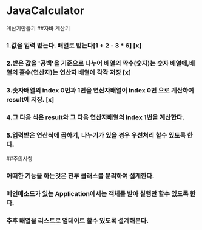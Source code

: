 # JavaCalculator
계산기만들기
##자바 계산기
### 1.값을 입력 받는다. 배열로 받는다[1 + 2 - 3 * 6] [x]
### 2.받은 값을 '공백'을 기준으로 나누어 배열의 짝수(숫자)는 숫자 배열에,배열의 홀수(연산자)는 연산자 배열에 각각 저장 [x]
### 3.숫자배열의 index 0번과 1번을 연산자배열이 index 0번 으로 계산하여 result에 저장. [x]
### 4.그 다음 식은 result와 그 다음 연산자배열의 index 1번을 계산한다.
### 5.입력받은 연산식에 곱하기, 나누기가 있을 경우 우선처리 할수 있도록 한다.

##주의사항
### 어떠한 기능을 하는것은 전부 클래스를 분리하여 설계한다.
### 메인메소드가 있는 Application에서는 객체를 받아 실행만 할수 있도록 한다.
### 추후 배열을 리스트로 업데이트 할수 있도록 설계해본다.
